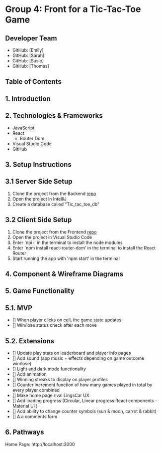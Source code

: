 # **Group 4: Front for a Tic-Tac-Toe Game**

## Developer Team ##
- GitHub: [Emily]
- GitHub: [Sarah]
- GitHub: [Susie]
- GitHub: [Thomas]

## Table of Contents

## 1. Introduction 

## 2. Technologies & Frameworks
- JavaScript
- React
  - Router Dom
- Visual Studio Code
- GitHub

## 3. Setup Instructions

## 3.1 Server Side Setup
1. Clone the project from the Backend [repo](https://github.com/KacperProg/Tic_tac_toe)
2. Open the project in IntelliJ
3. Create a database called "Tic_tac_toe_db"

## 3.2 Client Side Setup
1. Clone the project from the Frontend [repo](https://github.com/sctowers/tic_tac_toe_fronend)
2. Open the project in Visual Studio Code
3. Enter 'npi i' in the terminal to install the node modules
4. Enter 'npm install react-router-dom' in the terminal to install the React Router
5. Start running the app with 'npm start' in the terminal

## 4. Component & Wireframe Diagrams

## 5. Game Functionality

## 5.1. MVP 
-  [] When player clicks on cell, the game state updates
-  [] Win/lose status check after each move

## 5.2. Extensions
- [] Update play stats on leaderboard and player info pages
- [] Add sound (app music + effects depending on game outcome win/lose)
- [] Light and dark mode functionality
- [] Add animation
- [] Winning streaks to display on player profiles
- [] Counter increment function of how many games played in total by every player combined
- [] Make home page rival LingsCar UX
- [] Add loading progress (Circular, Linear progress React components - Material UI )
- [] Add ability to change counter symbols (sun & moon, carrot & rabbit)
- [] A a comments form

## 6. Pathways
Home Page: http://localhost:3000